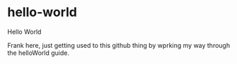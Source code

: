 # hello-world
Hello World

Frank here, just getting used to this github thing by wprking my way through the helloWorld guide.

